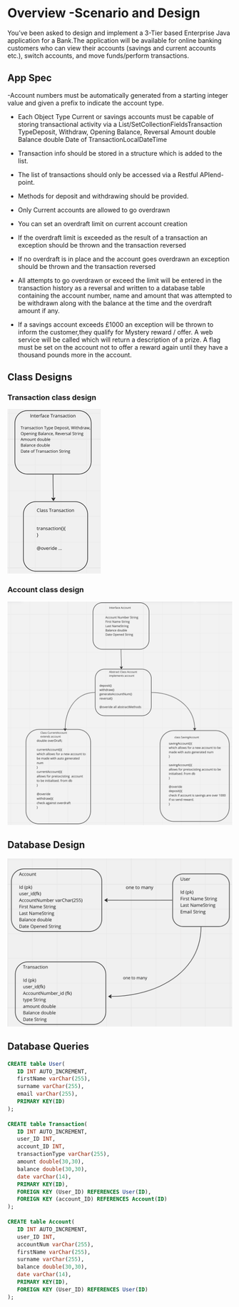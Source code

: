 # Overview -Scenario and Design

You’ve been asked to design and implement a 3-Tier based Enterprise Java application for a Bank.The application will be available for online banking customers who can view their accounts (savings and current accounts etc.), switch accounts, and move funds/perform transactions.

## App Spec 
-Account numbers must be automatically generated from a starting integer value and given a prefix to indicate the account type.

- Each Object Type Current or savings accounts must be capable of storing transactional activity via a List/SetCollectionFieldsTransaction TypeDeposit, Withdraw, Opening Balance, Reversal Amount double Balance double Date of TransactionLocalDateTime

- Transaction info should be stored in a structure which is added to the list.

- The list of transactions should only be accessed via a Restful APIend-point.

- Methods for deposit and withdrawing should be provided.

- Only Current accounts are allowed to go overdrawn

- You can set an overdraft limit on current account creation

- If the overdraft limit is exceeded as the result of a transaction an exception should be thrown and the transaction reversed

- If no overdraft is in place and the account goes overdrawn an exception should be thrown and the transaction reversed

- All attempts to go overdrawn or exceed the limit will be entered in the transaction history as a reversal and written to a database table containing the account number, name and amount that was attempted to be withdrawn along with the balance at the time and the overdraft amount if any.

- If a savings account exceeds £1000 an exception will be thrown to inform the customer,they qualify for Mystery reward / offer. A web service will be called which will return a description of a prize. A flag must be set on the account not to offer a reward again until they have a thousand pounds more in the account. 

## Class Designs

### Transaction class design 
![transaction](./diagrams/transaction.png)

### Account class design 
![account](./diagrams/account.png)

## Database Design 
![db](./diagrams/database.png)

## Database Queries  

```Sql
CREATE table User( 
   ID INT AUTO_INCREMENT,
   firstName varChar(255),
   surname varChar(255),
   email varChar(255),
   PRIMARY KEY(ID)
);

CREATE table Transaction( 
   ID INT AUTO_INCREMENT,
   user_ID INT,
   account_ID INT,
   transactionType varChar(255),
   amount double(30,30),
   balance double(30,30),
   date varChar(14),
   PRIMARY KEY(ID),
   FOREIGN KEY (User_ID) REFERENCES User(ID),
   FOREIGN KEY (account_ID) REFERENCES Account(ID)
);

CREATE table Account( 
   ID INT AUTO_INCREMENT,
   user_ID INT,
   accountNum varChar(255),
   firstName varChar(255),
   surname varChar(255),
   balance double(30,30),
   date varChar(14),
   PRIMARY KEY(ID),
   FOREIGN KEY (User_ID) REFERENCES User(ID)
);








```
